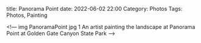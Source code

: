 title: Panorama Point
date: 2022-06-02 22:00
Category: Photos
Tags: Photos, Painting 

<!— img PanoramaPoint jpg 1 An artist painting the landscape at Panorama Point at Golden Gate Canyon State Park —>

[^1]: (AijazCC)

